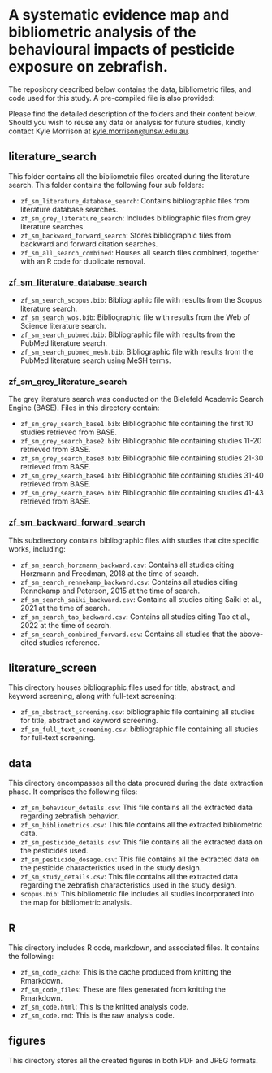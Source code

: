 # A systematic evidence map and bibliometric analysis of the behavioural impacts of pesticide exposure on zebrafish.

The repository described below contains the data, bibliometric files, and code used for this study. A pre-compiled file is also provided:

Please find the detailed description of the folders and their content below. Should you wish to reuse any data or analysis for future studies, kindly contact Kyle Morrison at kyle.morrison@unsw.edu.au.

## literature_search 
This folder contains all the bibliometric files created during the literature search. This folder contains the following four sub folders:
- `zf_sm_literature_database_search`: Contains bibliographic files from literature database searches.
- `zf_sm_grey_literature_search`: Includes bibliographic files from grey literature searches.
- `zf_sm_backward_forward_search`: Stores bibliographic files from backward and forward citation searches.
- `zf_sm_all_search_combined`: Houses all search files combined, together with an R code for duplicate removal.

### zf_sm_literature_database_search
- `zf_sm_search_scopus.bib`: Bibliographic file with results from the Scopus literature search.
- `zf_sm_search_wos.bib`: Bibliographic file with results from the Web of Science literature search.
- `zf_sm_search_pubmed.bib`: Bibliographic file with results from the PubMed literature search.
- `zf_sm_search_pubmed_mesh.bib`: Bibliographic file with results from the PubMed literature search using MeSH terms.

### zf_sm_grey_literature_search
The grey literature search was conducted on the Bielefeld Academic Search Engine (BASE). Files in this directory contain:
- `zf_sm_grey_search_base1.bib`: Bibliographic file containing the first 10 studies retrieved from BASE.
- `zf_sm_grey_search_base2.bib`: Bibliographic file containing studies 11-20 retrieved from BASE.
- `zf_sm_grey_search_base3.bib`: Bibliographic file containing studies 21-30 retrieved from BASE.
- `zf_sm_grey_search_base4.bib`: Bibliographic file containing studies 31-40 retrieved from BASE.
- `zf_sm_grey_search_base5.bib`: Bibliographic file containing studies 41-43 retrieved from BASE.

### zf_sm_backward_forward_search
This subdirectory contains bibliographic files with studies that cite specific works, including:
- `zf_sm_search_horzmann_backward.csv`: Contains all studies citing Horzmann and Freedman, 2018 at the time of search.
- `zf_sm_search_rennekamp_backward.csv`: Contains all studies citing Rennekamp and Peterson, 2015 at the time of search.
- `zf_sm_search_saiki_backward.csv`: Contains all studies citing Saiki et al., 2021 at the time of search.
- `zf_sm_search_tao_backward.csv`: Contains all studies citing Tao et al., 2022 at the time of search.
- `zf_sm_search_combined_forward.csv`: Contains all studies that the above-cited studies reference.

## literature_screen
This directory houses bibliographic files used for title, abstract, and keyword screening, along with full-text screening:
- `zf_sm_abstract_screening.csv`: bibliographic file containing all studies for title, abstract and keyword screening.
- `zf_sm_full_text_screening.csv`: bibliographic file containing all studies for full-text screening. 

## data
This directory encompasses all the data procured during the data extraction phase. It comprises the following files:
- `zf_sm_behaviour_details.csv`: This file contains all the extracted data regarding zebrafish behavior.
- `zf_sm_bibliometrics.csv`: This file contains all the extracted bibliometric data.
- `zf_sm_pesticide_details.csv`: This file contains all the extracted data on the pesticides used.
- `zf_sm_pesticide_dosage.csv`: This file contains all the extracted data on the pesticide characteristics used in the study design.
- `zf_sm_study_details.csv`: This file contains all the extracted data regarding the zebrafish characteristics used in the study design.
- `scopus.bib`: This bibliometric file includes all studies incorporated into the map for bibliometric analysis.

## R
This directory includes R code, markdown, and associated files. It contains the following:
- `zf_sm_code_cache`: This is the cache produced from knitting the Rmarkdown.
- `zf_sm_code_files`: These are files generated from knitting the Rmarkdown.
- `zf_sm_code.html`: This is the knitted analysis code.
- `zf_sm_code.rmd`: This is the raw analysis code.

## figures
This directory stores all the created figures in both PDF and JPEG formats.
